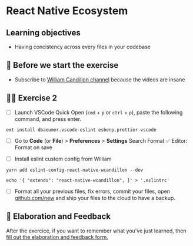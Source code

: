 # React Native Ecosystem

## Learning objectives

- Having concistency across every files in your codebase

## 🥑 Before we start the exercise

- Subscribe to [William Candillon channel](https://www.youtube.com/channel/UC806fwFWpiLQV5y-qifzHnA) because the videos are insane

## 🤸‍♀️ Exercise 2

- [ ] Launch VSCode Quick Open (`cmd` + `p` or `ctrl` + `p`), paste the following command, and press enter.

```console
ext install dbaeumer.vscode-eslint esbenp.prettier-vscode
```

- [ ] Go to **Code** (or **File**) > **Preferences** > **Settings**
      Search Format
      ✅ Editor: Format on save

- [ ] Install eslint custom config from William

```console
yarn add eslint-config-react-native-wcandillon --dev
```

```console
echo '{ "extends": "react-native-wcandillon", }' > '.eslintrc'
```

- [ ] Format all your previous files, fix errors, commit your files, open [github.com/new](https://github.com/new) and ship your files to the cloud to have a backup.

## 🏅 Elaboration and Feedback

<div>
<span>After the exercice, if you want to remember what you've just learned, then </span>
<a rel="noopener noreferrer" target="_blank" href="https://airtable.com/shrBuZqOJL5UeLLF1?prefill_Name=React+Native+Ecosystem&prefill_Exercice=2">
  fill out the elaboration and feedback form.
</a>
</div>
